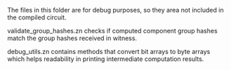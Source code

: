 The files in this folder are for debug purposes, so they area not included in the compiled circuit.

validate_group_hashes.zn checks if computed component group hashes match the group hashes received 
in witness. 

debug_utils.zn contains methods that convert bit arrays to byte arrays which helps readability in 
printing intermediate computation results.